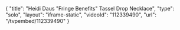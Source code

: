 {
    "title": "Heidi Daus \"Fringe Benefits\" Tassel Drop Necklace",
    "type": "solo",
    "layout": "iframe-static",
    "videoId": "112339490",
    "url": "\/tvpembed\/112339490"
}